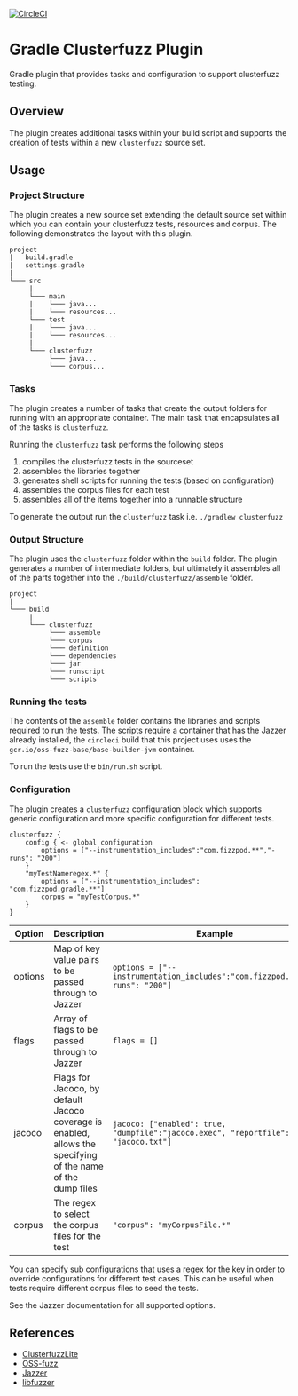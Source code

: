 [![CircleCI](https://circleci.com/gh/boxheed/gradle-clusterfuzz-plugin/tree/main.svg?style=shield)](https://circleci.com/gh/boxheed/gradle-clusterfuzz-plugin/tree/main)

# Gradle Clusterfuzz Plugin

Gradle plugin that provides tasks and configuration to support clusterfuzz testing.

## Overview

The plugin creates additional tasks within your build script and supports the creation of tests within a new `clusterfuzz` source set.

## Usage

### Project Structure

The plugin creates a new source set extending the default source set within which you can contain your clusterfuzz tests, resources and corpus. The following demonstrates the layout with this plugin.

```
project
|   build.gradle
|   settings.gradle
|   
└─── src
     |
     └─── main
     |    └─── java...
     |    └─── resources...
     └─── test
     |    └─── java...
     |    └─── resources...
     |
     └─── clusterfuzz
          └─── java...
          └─── corpus...
```

### Tasks

The plugin creates a number of tasks that create the output folders for running with an appropriate container. The main task that encapsulates all of the tasks is `clusterfuzz`.

Running the `clusterfuzz` task performs the following steps
1. compiles the clusterfuzz tests in the sourceset
2. assembles the libraries together
3. generates shell scripts for running the tests (based on configuration)
4. assembles the corpus files for each test
5. assembles all of the items together into a runnable structure

To generate the output run the `clusterfuzz` task i.e. `./gradlew clusterfuzz`

### Output Structure

The plugin uses the `clusterfuzz` folder within the `build` folder. The plugin generates a number of intermediate folders, but ultimately it assembles all of the parts together into the `./build/clusterfuzz/assemble` folder.

```
project
|   
└─── build
     |
     └─── clusterfuzz
          └─── assemble
          └─── corpus
          └─── definition
          └─── dependencies
          └─── jar
          └─── runscript
          └─── scripts
```

### Running the tests

The contents of the `assemble` folder contains the libraries and scripts required to run the tests. The scripts require a container that has the Jazzer already installed, the `circleci` build that this project uses uses the `gcr.io/oss-fuzz-base/base-builder-jvm` container.

To run the tests use the `bin/run.sh` script.

### Configuration

The plugin creates a `clusterfuzz` configuration block which supports generic configuration and more specific configuration for different tests.

```
clusterfuzz {
    config { <- global configuration
        options = ["--instrumentation_includes":"com.fizzpod.**","-runs": "200"] 
    }
    "myTestNameregex.*" { 
        options = ["--instrumentation_includes": "com.fizzpod.gradle.**"] 
        corpus = "myTestCorpus.*"
    }
}
```

| Option      | Description | Example |
| ----------- | ----------- | -- |
| options | Map of key value pairs to be passed through to Jazzer | `options = ["--instrumentation_includes":"com.fizzpod.**","-runs": "200"]` |
| flags | Array of flags to be passed through to Jazzer | `flags = []` |
| jacoco | Flags for Jacoco, by default Jacoco coverage is enabled, allows the specifying of the name of the dump files | `jacoco: ["enabled": true, "dumpfile":"jacoco.exec", "reportfile": "jacoco.txt"]` |
| corpus | The regex to select the corpus files for the test | `"corpus": "myCorpusFile.*"` |

You can specify sub configurations that uses a regex for the key in order to override configurations for different test cases. This can be useful when tests require different corpus files to seed the tests.

See the Jazzer documentation for all supported options.

## References

* [ClusterfuzzLite](https://google.github.io/clusterfuzzlite/)
* [OSS-fuzz](https://google.github.io/oss-fuzz/)
* [Jazzer](https://github.com/CodeIntelligenceTesting/jazzer)
* [libfuzzer](https://llvm.org/docs/LibFuzzer.html)

